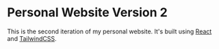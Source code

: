 # Personal Website Version 2

This is the second iteration of my personal website. It's built using [React](https://reactjs.org/) and [TailwindCSS](https://tailwindcss.com/).
